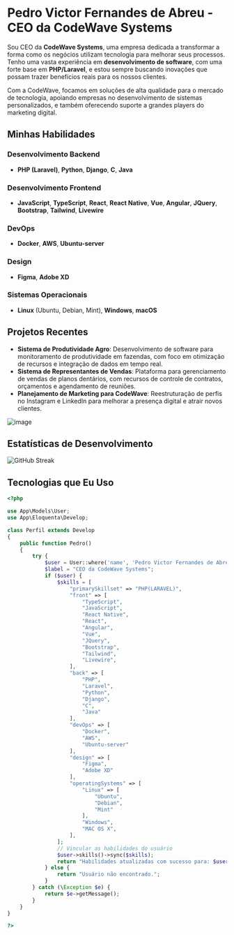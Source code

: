 # Pedro Victor Fernandes de Abreu - CEO da CodeWave Systems

Sou CEO da **CodeWave Systems**, uma empresa dedicada a transformar a forma como os negócios utilizam tecnologia para melhorar seus processos. Tenho uma vasta experiência em **desenvolvimento de software**, com uma forte base em **PHP/Laravel**, e estou sempre buscando inovações que possam trazer benefícios reais para os nossos clientes. 

Com a CodeWave, focamos em soluções de alta qualidade para o mercado de tecnologia, apoiando empresas no desenvolvimento de sistemas personalizados, e também oferecendo suporte a grandes players do marketing digital.

## Minhas Habilidades

### **Desenvolvimento Backend**
- **PHP (Laravel)**, **Python**, **Django**, **C**, **Java**

### **Desenvolvimento Frontend**
- **JavaScript**, **TypeScript**, **React**, **React Native**, **Vue**, **Angular**, **JQuery**, **Bootstrap**, **Tailwind**, **Livewire**

### **DevOps**
- **Docker**, **AWS**, **Ubuntu-server**

### **Design**
- **Figma**, **Adobe XD**

### **Sistemas Operacionais**
- **Linux** (Ubuntu, Debian, Mint), **Windows**, **macOS**

## Projetos Recentes

- **Sistema de Produtividade Agro**: Desenvolvimento de software para monitoramento de produtividade em fazendas, com foco em otimização de recursos e integração de dados em tempo real.
- **Sistema de Representantes de Vendas**: Plataforma para gerenciamento de vendas de planos dentários, com recursos de controle de contratos, orçamentos e agendamento de reuniões.
- **Planejamento de Marketing para CodeWave**: Reestruturação de perfis no Instagram e LinkedIn para melhorar a presença digital e atrair novos clientes.

![image](https://github.com/Pedrovictorrr/pedrovictorrr/assets/82172897/ef284ce3-1544-4628-a411-a8585f1a1e20)

## Estatísticas de Desenvolvimento

![GitHub Streak](https://github-readme-streak-stats.herokuapp.com/?user=pedrovictorrr&theme=dark&hide_border=false)

## Tecnologias que Eu Uso

```php
<?php

use App\Models\User;
use App\Eloquenta\Develop;

class Perfil extends Develop
{
    public function Pedro()
    {
        try {
            $user = User::where('name', 'Pedro Victor Fernandes de Abreu')->first();
            $label = "CEO da CodeWave Systems";
            if ($user) {
                $skills = [
                    "primarySkillset" => "PHP(LARAVEL)",
                    "front" => [
                        "TypeScript",
                        "JavaScript",
                        "React Native",
                        "React",
                        "Angular",
                        "Vue",
                        "JQuery",
                        "Bootstrap",
                        "Tailwind",
                        "Livewire",
                    ],
                    "back" => [
                        "PHP",
                        "Laravel",
                        "Python",
                        "Django",
                        "C",
                        "Java"
                    ],
                    "devOps" => [
                        "Docker",
                        "AWS",
                        "Ubuntu-server"
                    ],
                    "design" => [
                        "Figma",
                        "Adobe XD"
                    ],
                    "operatingSystems" => [
                        "Linux" => [
                            "Ubuntu",
                            "Debian",
                            "Mint"
                        ],
                        "Windows",
                        "MAC OS X",
                    ],
                ];
                // Vincular as habilidades do usuário
                $user->skills()->sync($skills);
                return "Habilidades atualizadas com sucesso para: $user->name, Cargo $label";
            } else {
                return "Usuário não encontrado.";
            }
        } catch (\Exception $e) {
            return $e->getMessage();
        }
    }
}

?>

